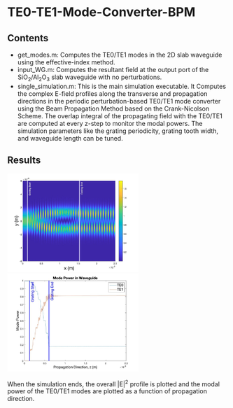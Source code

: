 # TE0-TE1-Mode-Converter-BPM
 
## Contents
- get_modes.m: Computes the TE0/TE1 modes in the 2D slab waveguide using the effective-index method.
- input_WG.m: Computes the resultant field at the output port of the SiO<sub>2</sub>/Al<sub>2</sub>O<sub>3</sub> slab waveguide with no perturbations.
- single_simulation.m: This is the main simulation executable. It Computes the complex E-field profiles along the transverse and propagation directions in the periodic perturbation-based TE0/TE1 mode converter using the Beam Propagation Method based on the Crank-Nicolson Scheme. The overlap integral of the propagating field with the TE0/TE1 are computed at every z-step to monitor the modal powers. The simulation parameters like the grating periodicity, grating tooth width, and waveguide length can be tuned. 

## Results
<img src="./results/1.jpg" width="300"> <img src="./results/shorter.jpg" width="300">

When the simulation ends, the overall |E|<sup>2</sup> profile is plotted and the modal power of the TE0/TE1 modes are plotted as a function of propagation direction. 

